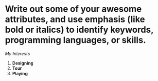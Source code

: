 # Write out some of your awesome attributes, and use emphasis (like bold or italics) to identify keywords, programming languages, or skills. 
*My Interests*
1. __Designing__
2. __Tour__
3. __Playing__
